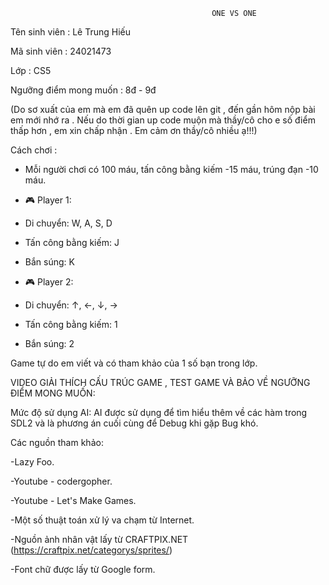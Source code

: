                                                  ONE VS ONE
Tên sinh viên : Lê Trung Hiếu

Mã sinh viên : 24021473

Lớp : CS5

Ngưỡng điểm mong muốn : 8đ - 9đ

(Do sơ xuất của em mà em đã quên up code lên git , đến gần hôm nộp bài em mới nhớ ra . Nếu do thời gian up code muộn mà thầy/cô cho e số điểm thấp hơn , em xin chấp nhận . Em cảm ơn thầy/cô nhiều ạ!!!)

Cách chơi :
- Mỗi người chơi có 100 máu, tấn công bằng kiếm -15 máu, trúng đạn -10 máu.

- 🎮 Player 1:

+ Di chuyển: W, A, S, D

+ Tấn công bằng kiếm: J

+ Bắn súng: K
  
- 🎮 Player 2:

+ Di chuyển: ↑, ←, ↓, →

+ Tấn công bằng kiếm: 1

+ Bắn súng: 2

Game tự do em viết và có tham khảo của 1 số bạn trong lớp.

VIDEO GIẢI THÍCH CẤU TRÚC GAME , TEST GAME VÀ BẢO VỀ NGƯỠNG ĐIỂM MONG MUỐN:



Mức độ sử dụng AI:
AI được sử dụng để tìm hiểu thêm về các hàm trong SDL2 và là phương án cuối cùng để Debug khi gặp Bug khó.


Các nguồn tham khảo:

-Lazy Foo.

-Youtube - codergopher.

-Youtube - Let's Make Games.

-Một số thuật toán xử lý va chạm từ Internet.

-Nguồn ảnh nhân vật lấy từ CRAFTPIX.NET (https://craftpix.net/categorys/sprites/)

-Font chữ được lấy từ Google form.
